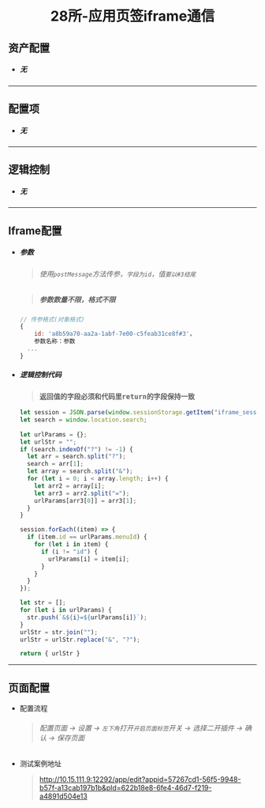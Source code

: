 <h1 align="center">28所-应用页签iframe通信</h1>

## 资产配置

- ##### 无


------

## 配置项

- ##### 无
  

------

## 逻辑控制

- ##### 无

------

## Iframe配置

- ##### 参数

  > ###### 使用`postMessage`方法传参，`字段为id`，值`要以#3结尾`

  > ##### 参数数量不限，格式不限
  
  ```javascript
  // 传参格式(对象格式)
  { 
      id: 'a8b59a70-aa2a-1abf-7e00-c5feab31ce8f#3'，
      参数名称：参数
  	...
  }
  ```
  
- ##### 逻辑控制代码

  > ### `返回值的字段必须和代码里return的字段保持一致`

  ```javascript
  let session = JSON.parse(window.sessionStorage.getItem("iframe_sessionData"));
  let search = window.location.search;
      
  let urlParams = {};
  let urlStr = "";
  if (search.indexOf("?") != -1) {
    let arr = search.split("?");
    search = arr[1];
    let array = search.split("&");
    for (let i = 0; i < array.length; i++) {
      let arr2 = array[i];
      let arr3 = arr2.split("=");
      urlParams[arr3[0]] = arr3[1];
    }
  }
  
  session.forEach((item) => {
    if (item.id == urlParams.menuId) {
      for (let i in item) {
        if (i != "id") {
          urlParams[i] = item[i];
        }
      }
    }
  });
  
  let str = [];
  for (let i in urlParams) {
    str.push(`&${i}=${urlParams[i]}`);
  }
  urlStr = str.join("");
  urlStr = urlStr.replace("&", "?");
  
  return { urlStr }
  ```

------

## 页面配置

- 配置流程

  > ###### 配置页面 -> 设置 -> `左下角`打开`开启页面标签`开关 -> 选择二开插件 -> 确认 -> 保存页面

- 测试案例地址

  > http://10.15.111.9:12292/app/edit?appid=57267cd1-56f5-9948-b57f-a13cab197b1b&pId=622b18e8-6fe4-46d7-f219-a4891d504e13
